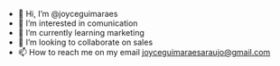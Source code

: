 - 👋 Hi, I’m @joyceguimaraes
- 👀 I’m interested in comunication
- 🌱 I’m currently learning marketing 
- 💞️ I’m looking to collaborate on sales
- 📫 How to reach me on my email joyceguimaraesaraujo@gmail.com

<!---
joyceguimaraes/joyceguimaraes is a ✨ special ✨ repository because its `README.md` (this file) appears on your GitHub profile.
You can click the Preview link to take a look at your changes.
--->
